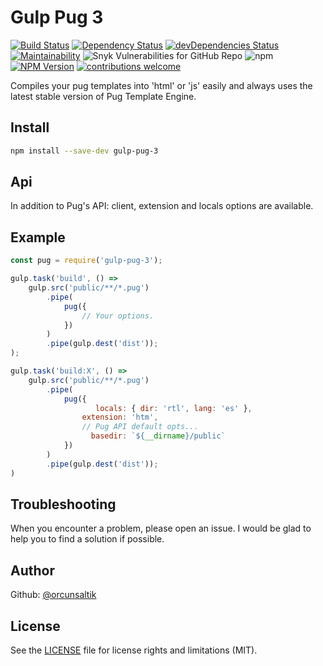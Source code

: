 # Gulp Pug 3

[![Build Status](https://travis-ci.com/orcunsaltik/gulp-pug-3.svg?branch=master)](https://travis-ci.com/orcunsaltik/gulp-pug-3)
[![Dependency Status](https://david-dm.org/orcunsaltik/gulp-pug-3.svg)](https://david-dm.org/orcunsaltik/gulp-pug-3)
[![devDependencies Status](https://david-dm.org/orcunsaltik/gulp-pug-3/dev-status.svg)](https://david-dm.org/orcunsaltik/gulp-pug-3?type=dev)
[![Maintainability](https://api.codeclimate.com/v1/badges/035ff3499e767eb6b552/maintainability)](https://codeclimate.com/github/orcunsaltik/gulp-pug-3/maintainability)
![Snyk Vulnerabilities for GitHub Repo](https://img.shields.io/snyk/vulnerabilities/github/orcunsaltik/gulp-pug-3)
![npm](https://img.shields.io/npm/dt/gulp-pug-3)
[![NPM Version](https://badge.fury.io/js/gulp-pug-3.svg?style=flat)](https://npmjs.org/package/gulp-pug-3)
[![contributions welcome](https://img.shields.io/badge/contributions-welcome-brightgreen.svg?style=flat)](https://github.com/orcunsaltik/gulp-pug-3/issues)

Compiles your pug templates into 'html' or 'js' easily and always uses the latest stable version of Pug Template Engine.

## Install

``` bash
npm install --save-dev gulp-pug-3
```

## Api

In addition to Pug's API: client, extension and locals options are available. 

## Example

```javascript
const pug = require('gulp-pug-3');

gulp.task('build', () =>
    gulp.src('public/**/*.pug')
        .pipe(
            pug({ 
                // Your options.
            })
        )
        .pipe(gulp.dest('dist'));
);

gulp.task('build:X', () => 
    gulp.src('public/**/*.pug')
        .pipe(
            pug({
                   locals: { dir: 'rtl', lang: 'es' },
                extension: 'htm',
                // Pug API default opts...
                  basedir: `${__dirname}/public`
            })
        )
        .pipe(gulp.dest('dist'));
)
```

## Troubleshooting

When you encounter a problem, please open an issue. I would be glad to help you to find a solution if possible.


## Author

Github: [@orcunsaltik](https://github.com/orcunsaltik)


## License

See the [LICENSE](LICENSE.md) file for license rights and limitations (MIT).
